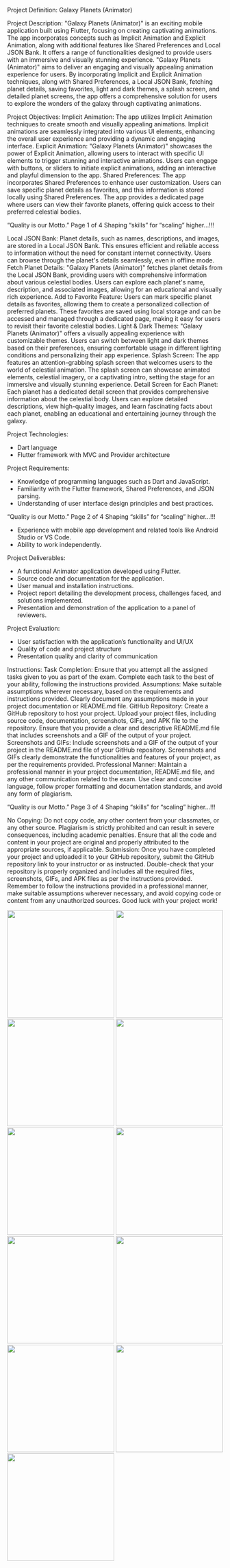 Project Definition: Galaxy Planets (Animator)

Project Description:
"Galaxy Planets (Animator)" is an exciting mobile application built using Flutter, focusing on
creating captivating animations. The app incorporates concepts such as Implicit Animation and
Explicit Animation, along with additional features like Shared Preferences and Local JSON
Bank. It offers a range of functionalities designed to provide users with an immersive and
visually stunning experience.
"Galaxy Planets (Animator)" aims to deliver an engaging and visually appealing animation
experience for users. By incorporating Implicit and Explicit Animation techniques, along with
Shared Preferences, a Local JSON Bank, fetching planet details, saving favorites, light and dark
themes, a splash screen, and detailed planet screens, the app offers a comprehensive solution for
users to explore the wonders of the galaxy through captivating animations.

Project Objectives:
Implicit Animation: The app utilizes Implicit Animation techniques to create smooth and
visually appealing animations. Implicit animations are seamlessly integrated into various UI
elements, enhancing the overall user experience and providing a dynamic and engaging interface.
Explicit Animation: "Galaxy Planets (Animator)" showcases the power of Explicit Animation,
allowing users to interact with specific UI elements to trigger stunning and interactive
animations. Users can engage with buttons, or sliders to initiate explicit animations, adding an
interactive and playful dimension to the app.
Shared Preferences: The app incorporates Shared Preferences to enhance user customization.
Users can save specific planet details as favorites, and this information is stored locally using
Shared Preferences. The app provides a dedicated page where users can view their favorite
planets, offering quick access to their preferred celestial bodies.

“Quality is our Motto.” Page 1 of 4 Shaping “skills” for “scaling” higher...!!!

Local JSON Bank: Planet details, such as names, descriptions, and images, are stored in a Local
JSON Bank. This ensures efficient and reliable access to information without the need for
constant internet connectivity. Users can browse through the planet's details seamlessly, even in
offline mode.
Fetch Planet Details: "Galaxy Planets (Animator)" fetches planet details from the Local JSON
Bank, providing users with comprehensive information about various celestial bodies. Users can
explore each planet's name, description, and associated images, allowing for an educational and
visually rich experience.
Add to Favorite Feature: Users can mark specific planet details as favorites, allowing them to
create a personalized collection of preferred planets. These favorites are saved using local
storage and can be accessed and managed through a dedicated page, making it easy for users to
revisit their favorite celestial bodies.
Light & Dark Themes: "Galaxy Planets (Animator)" offers a visually appealing experience
with customizable themes. Users can switch between light and dark themes based on their
preferences, ensuring comfortable usage in different lighting conditions and personalizing their
app experience.
Splash Screen: The app features an attention-grabbing splash screen that welcomes users to the
world of celestial animation. The splash screen can showcase animated elements, celestial
imagery, or a captivating intro, setting the stage for an immersive and visually stunning
experience.
Detail Screen for Each Planet: Each planet has a dedicated detail screen that provides
comprehensive information about the celestial body. Users can explore detailed descriptions,
view high-quality images, and learn fascinating facts about each planet, enabling an educational
and entertaining journey through the galaxy.

Project Technologies:
- Dart language
- Flutter framework with MVC and Provider architecture

Project Requirements:
- Knowledge of programming languages such as Dart and JavaScript.
- Familiarity with the Flutter framework, Shared Preferences, and JSON parsing.
- Understanding of user interface design principles and best practices.

“Quality is our Motto.” Page 2 of 4 Shaping “skills” for “scaling” higher...!!!

- Experience with mobile app development and related tools like Android Studio or VS Code.
- Ability to work independently.

Project Deliverables:
- A functional Animator application developed using Flutter.
- Source code and documentation for the application.
- User manual and installation instructions.
- Project report detailing the development process, challenges faced, and solutions implemented.
- Presentation and demonstration of the application to a panel of reviewers.

Project Evaluation:
- User satisfaction with the application’s functionality and UI/UX
- Quality of code and project structure
- Presentation quality and clarity of communication

Instructions:
Task Completion: Ensure that you attempt all the assigned tasks given to you as part of the
exam. Complete each task to the best of your ability, following the instructions provided.
Assumptions: Make suitable assumptions wherever necessary, based on the requirements and
instructions provided. Clearly document any assumptions made in your project documentation or
README.md file.
GitHub Repository: Create a GitHub repository to host your project. Upload your project files,
including source code, documentation, screenshots, GIFs, and APK file to the repository. Ensure
that you provide a clear and descriptive README.md file that includes screenshots and a GIF of
the output of your project.
Screenshots and GIFs: Include screenshots and a GIF of the output of your project in the
README.md file of your GitHub repository. Screenshots and GIFs clearly demonstrate the
functionalities and features of your project, as per the requirements provided.
Professional Manner: Maintain a professional manner in your project documentation,
README.md file, and any other communication related to the exam. Use clear and concise
language, follow proper formatting and documentation standards, and avoid any form of
plagiarism.

“Quality is our Motto.” Page 3 of 4 Shaping “skills” for “scaling” higher...!!!

No Copying: Do not copy code, any other content from your classmates, or any other source.
Plagiarism is strictly prohibited and can result in severe consequences, including academic
penalties. Ensure that all the code and content in your project are original and properly attributed
to the appropriate sources, if applicable.
Submission: Once you have completed your project and uploaded it to your GitHub repository,
submit the GitHub repository link to your instructor or as instructed. Double-check that your
repository is properly organized and includes all the required files, screenshots, GIFs, and APK
files as per the instructions provided.
Remember to follow the instructions provided in a professional manner, make suitable
assumptions wherever necessary, and avoid copying code or content from any unauthorized
sources. Good luck with your project work!



<img src="https://github.com/Bhavin1313/Animator_Planet_PR_6_AF/assets/99348404/95d380d4-d821-4b6f-a359-814f4517259d" width="250px">
<img src="https://github.com/Bhavin1313/Animator_Planet_PR_6_AF/assets/99348404/ed687b54-8ce3-4791-8377-bb37fe494b90" width="250px">
<img src="https://github.com/Bhavin1313/Animator_Planet_PR_6_AF/assets/99348404/b1a724a7-179b-444b-b273-3d79d2cdea9f" width="250px">
<img src="https://github.com/Bhavin1313/Animator_Planet_PR_6_AF/assets/99348404/db3bfb67-4530-4744-9e29-34daf1d14150" width="250px">
<img src="https://github.com/Bhavin1313/Animator_Planet_PR_6_AF/assets/99348404/6d4f5659-8940-4856-8c99-1dfaa010b1bd" width="250px">
<img src="https://github.com/Bhavin1313/Animator_Planet_PR_6_AF/assets/99348404/0230fe4d-6f1b-4320-93cb-ab4f7ac9751b" width="250px">
<img src="https://github.com/Bhavin1313/Animator_Planet_PR_6_AF/assets/99348404/3e2c83e6-876e-4686-96f6-22ab25008c74" width="250px">
<img src="https://github.com/Bhavin1313/Animator_Planet_PR_6_AF/assets/99348404/6e16faf4-66b1-4320-8421-9d9cd6a1aa70" width="250px">
<img src="https://github.com/Bhavin1313/Animator_Planet_PR_6_AF/assets/99348404/6d9527fb-4f9a-40a0-b659-1d9eb37bcc32" width="250px">
<img src="https://github.com/Bhavin1313/Animator_Planet_PR_6_AF/assets/99348404/582bff89-ed98-4bfc-a253-5a6984a343ad" width="250px">
<img src="https://github.com/Bhavin1313/Animator_Planet_PR_6_AF/assets/99348404/fedd0861-df53-4d91-91a9-2d8fc46fde72" width="250px">
